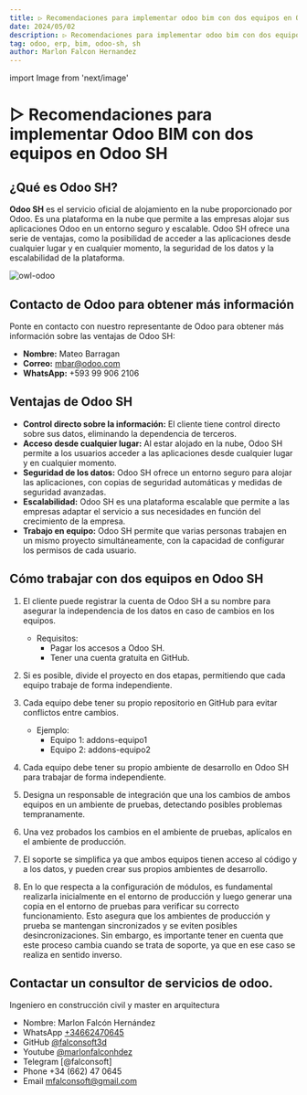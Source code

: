 ```yaml
---
title: ▷ Recomendaciones para implementar odoo bim con dos equipos en Odoo SH
date: 2024/05/02
description: ▷ Recomendaciones para implementar odoo bim con dos equipos en Odoo SH
tag: odoo, erp, bim, odoo-sh, sh
author: Marlon Falcon Hernandez
---
```

import Image from 'next/image'

# ▷ Recomendaciones para implementar Odoo BIM con dos equipos en Odoo SH

## ¿Qué es Odoo SH?
**Odoo SH** es el servicio oficial de alojamiento en la nube proporcionado por Odoo. Es una plataforma en la nube que permite a las empresas alojar sus aplicaciones Odoo en un entorno seguro y escalable. Odoo SH ofrece una serie de ventajas, como la posibilidad de acceder a las aplicaciones desde cualquier lugar y en cualquier momento, la seguridad de los datos y la escalabilidad de la plataforma.


<Image
  src="/images/posts/10-longer-branch-view.png"
  alt="owl-odoo"
  width={1280}
  height={656}
  priority
  className="next-image"
/>

## Contacto de Odoo para obtener más información
Ponte en contacto con nuestro representante de Odoo para obtener más información sobre las ventajas de Odoo SH:
- **Nombre:** Mateo Barragan
- **Correo:** mbar@odoo.com
- **WhatsApp:** +593 99 906 2106

## Ventajas de Odoo SH
- **Control directo sobre la información:** El cliente tiene control directo sobre sus datos, eliminando la dependencia de terceros.
- **Acceso desde cualquier lugar:** Al estar alojado en la nube, Odoo SH permite a los usuarios acceder a las aplicaciones desde cualquier lugar y en cualquier momento.
- **Seguridad de los datos:** Odoo SH ofrece un entorno seguro para alojar las aplicaciones, con copias de seguridad automáticas y medidas de seguridad avanzadas.
- **Escalabilidad:** Odoo SH es una plataforma escalable que permite a las empresas adaptar el servicio a sus necesidades en función del crecimiento de la empresa.
- **Trabajo en equipo:** Odoo SH permite que varias personas trabajen en un mismo proyecto simultáneamente, con la capacidad de configurar los permisos de cada usuario.

## Cómo trabajar con dos equipos en Odoo SH
1. El cliente puede registrar la cuenta de Odoo SH a su nombre para asegurar la independencia de los datos en caso de cambios en los equipos.
   - Requisitos:
     - Pagar los accesos a Odoo SH.
     - Tener una cuenta gratuita en GitHub.

2. Si es posible, divide el proyecto en dos etapas, permitiendo que cada equipo trabaje de forma independiente.

3. Cada equipo debe tener su propio repositorio en GitHub para evitar conflictos entre cambios.
   - Ejemplo:
     - Equipo 1: addons-equipo1
     - Equipo 2: addons-equipo2

4. Cada equipo debe tener su propio ambiente de desarrollo en Odoo SH para trabajar de forma independiente.

5. Designa un responsable de integración que una los cambios de ambos equipos en un ambiente de pruebas, detectando posibles problemas tempranamente.

6. Una vez probados los cambios en el ambiente de pruebas, aplícalos en el ambiente de producción.

7. El soporte se simplifica ya que ambos equipos tienen acceso al código y a los datos, y pueden crear sus propios ambientes de desarrollo.

8. En lo que respecta a la configuración de módulos, es fundamental realizarla inicialmente en el entorno de producción y luego generar una copia en el entorno de pruebas para verificar su correcto funcionamiento. Esto asegura que los ambientes de producción y prueba se mantengan sincronizados y se eviten posibles desincronizaciones. Sin embargo, es importante tener en cuenta que este proceso cambia cuando se trata de soporte, ya que en ese caso se realiza en sentido inverso.

## Contactar un consultor de servicios de odoo.
Ingeniero en construcción civil y master en arquitectura
- Nombre: Marlon Falcón Hernández
- WhatsApp [+34662470645](https://web.whatsapp.com/send?phone=34662470645&text=)
- GitHub [@falconsoft3d](https://github.com/falconsoft3d)
- Youtube [@marlonfalconhdez](https://www.youtube.com/@marlonfalconhdez)
- Telegram [@falconsoft]
- Phone +34 (662) 47 0645
- Email mfalconsoft@gmail.com
